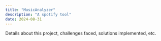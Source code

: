 ```yaml
---
title: "MusicAnalyzer"
description: "A spotify tool"
date: 2024-08-31
---
```


Details about this project, challenges faced, solutions implemented, etc.
